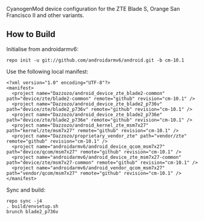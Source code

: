 CyanogenMod device configuration for the ZTE Blade S, Orange San Francisco II and other variants.

How to Build
---------------

Initialise from androidarmv6:

    repo init -u git://github.com/androidarmv6/android.git -b cm-10.1

Use the following local manifest:

    <?xml version="1.0" encoding="UTF-8"?>
    <manifest>
      <project name="Dazzozo/android_device_zte_blade2-common" path="device/zte/blade2-common" remote="github" revision="cm-10.1" />
      <project name="Dazzozo/android_device_zte_blade2_p736v" path="device/zte/blade2_p736v" remote="github" revision="cm-10.1" />
      <project name="Dazzozo/android_device_zte_blade2_p736e" path="device/zte/blade2_p736e" remote="github" revision="cm-10.1" />
      <project name="Dazzozo/android_kernel_zte_msm7x27" path="kernel/zte/msm7x27" remote="github" revision="cm-10.1" />
      <project name="Dazzozo/proprietary_vendor_zte" path="vendor/zte" remote="github" revision="cm-10.1" />
      <project name="androidarmv6/android_device_qcom_msm7x27" path="device/qcom/msm7x27" remote="github" revision="cm-10.1" />
      <project name="androidarmv6/android_device_zte_msm7x27-common" path="device/zte/msm7x27-common" remote="github" revision="cm-10.1" />
      <project name="androidarmv6/android_vendor_qcom_msm7x27" path="vendor/qcom/msm7x27" remote="github" revision="cm-10.1" />
    </manifest>

Sync and build:

    repo sync -j4
    . build/envsetup.sh
    brunch blade2_p736v

